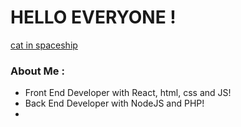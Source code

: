 # HELLO EVERYONE !
[cat in spaceship]("./catSpace.png")
### About Me : 

- Front End Developer with React, html, css and JS!
- Back End Developer with NodeJS and PHP!
- 

